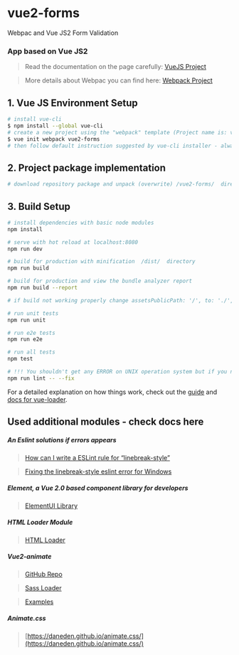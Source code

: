 # vue2-forms
Webpac and Vue JS2 Form Validation
### App based on Vue JS2

> Read the documentation on the page carefully: [VueJS Project](https://vuejs.org/)

> More details about Webpac you can find here: [Webpack Project](http://vuejs-templates.github.io/webpack/)

## 1. Vue JS Environment Setup

```bash
# install vue-cli
$ npm install --global vue-cli
# create a new project using the "webpack" template (Project name is: vue2-forms)
$ vue init webpack vue2-forms
# then follow default instruction suggested by vue-cli installer - always confirm (Yes)
```

## 2. Project package implementation

```bash
# download repository package and unpack (overwrite) /vue2-forms/  directory content
```

## 3. Build Setup

```bash
# install dependencies with basic node modules
npm install

# serve with hot reload at localhost:8080
npm run dev

# build for production with minification  /dist/  directory
npm run build

# build for production and view the bundle analyzer report
npm run build --report

# if build not working properly change assetsPublicPath: '/', to: './',

# run unit tests
npm run unit

# run e2e tests
npm run e2e

# run all tests
npm test

# !!! You shouldn't get any ERROR on UNIX operation system but if you notice some ERRORs on Windows generated by ESLINT module in terms of linebreak-style then use Eslint Tool to fix the problem - see below:
npm run lint -- --fix
```

For a detailed explanation on how things work, check out the [guide](http://vuejs-templates.github.io/webpack/) and [docs for vue-loader](http://vuejs.github.io/vue-loader).

## Used additional modules - check docs here

##### An Eslint solutions if errors appears

> [How can I write a ESLint rule for “linebreak-style”](https://stackoverflow.com/questions/39114446/how-can-i-write-a-eslint-rule-for-linebreak-style-changing-depending-on-windo/39122799)

> [Fixing the linebreak-style eslint error for Windows](https://github.com/diegohaz/arc/issues/171)

##### Element, a Vue 2.0 based component library for developers

> [ElementUI Library](http://element-cn.eleme.io/#/en-US)

##### HTML Loader Module

> [HTML Loader](https://www.npmjs.com/package/html-loader)

##### Vue2-animate

> [GitHub Repo](https://github.com/asika32764/vue2-animate)

> [Sass Loader](https://www.npmjs.com/package/sass-loader)

> [Examples](https://the-allstars.com/vue2-animate/)

##### Animate.css

> [https://daneden.github.io/animate.css/](https://daneden.github.io/animate.css/)
